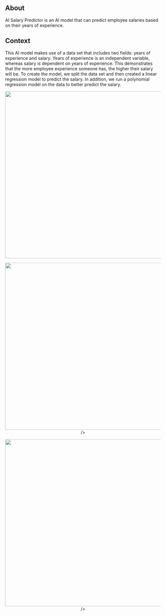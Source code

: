 ## About

AI Salary Predictor is an AI model that can predict employee salaries based on their years of experience.

## Context

This AI model makes use of a data set that includes two fields: years of experience and salary. Years of experience is an independent variable, whereas salary is dependent on years of experience. This demonstrates that the more employee experience someone has, the higher their salary will be. To create the model, we split the data set and then created a linear regression model to predict the salary. In addition, we run a polynomial regression model on the data to better predict the salary.

<p align="center" width="100%">
<img
      src="https://imageserver.jtagaca.live/ai_salary_predictor.png"
      height=540px width=870px
   />
      </p>
<p align="center" width="100%">
      <img
      src="https://imageserver.jtagaca.live/ai_salary_predictor2.png"
      height=540px width=1080px

/>

<p align="center" width="100%">
      <img
      src="https://imageserver.jtagaca.live/ai_salary_predictor3.png"
      height=540px width=1080px

/>
